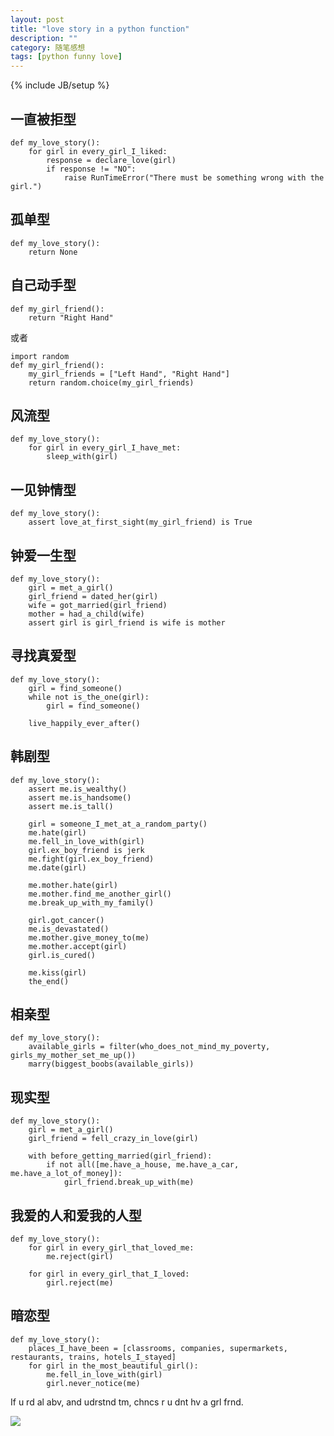 ```yaml
---
layout: post
title: "love story in a python function"
description: ""
category: 随笔感想
tags: [python funny love]
---
```

{% include JB/setup %}



## 一直被拒型

    def my_love_story():
        for girl in every_girl_I_liked:
            response = declare_love(girl)
            if response != "NO":
                raise RunTimeError("There must be something wrong with the                 girl.")
                
## 孤单型

    def my_love_story():
        return None
        
## 自己动手型
    
    def my_girl_friend():
        return "Right Hand"
    
或者

    import random
    def my_girl_friend():
        my_girl_friends = ["Left Hand", "Right Hand"]
        return random.choice(my_girl_friends)

## 风流型

    def my_love_story():
        for girl in every_girl_I_have_met:
            sleep_with(girl)
            
## 一见钟情型

    def my_love_story():
        assert love_at_first_sight(my_girl_friend) is True
        

## 钟爱一生型

    def my_love_story():
        girl = met_a_girl()
        girl_friend = dated_her(girl)
        wife = got_married(girl_friend)
        mother = had_a_child(wife)
        assert girl is girl_friend is wife is mother
        
## 寻找真爱型

    def my_love_story():
        girl = find_someone()
        while not is_the_one(girl):
            girl = find_someone()
            
        live_happily_ever_after()
        

## 韩剧型

    def my_love_story():
        assert me.is_wealthy()
        assert me.is_handsome()
        assert me.is_tall()
        
        girl = someone_I_met_at_a_random_party()
        me.hate(girl)
        me.fell_in_love_with(girl)
        girl.ex_boy_friend is jerk
        me.fight(girl.ex_boy_friend)
        me.date(girl)
        
        me.mother.hate(girl)
        me.mother.find_me_another_girl()
        me.break_up_with_my_family()
        
        girl.got_cancer()
        me.is_devastated()
        me.mother.give_money_to(me)
        me.mother.accept(girl)
        girl.is_cured()
        
        me.kiss(girl)
        the_end()
           
        
## 相亲型

    def my_love_story():
        available_girls = filter(who_does_not_mind_my_poverty, girls_my_mother_set_me_up())
        marry(biggest_boobs(available_girls))

## 现实型

    def my_love_story():
        girl = met_a_girl()
        girl_friend = fell_crazy_in_love(girl)
        
        with before_getting_married(girl_friend):
            if not all([me.have_a_house, me.have_a_car, me.have_a_lot_of_money]):
                girl_friend.break_up_with(me)
                
## 我爱的人和爱我的人型

    def my_love_story():
        for girl in every_girl_that_loved_me:
            me.reject(girl)
        
        for girl in every_girl_that_I_loved:
            girl.reject(me)

## 暗恋型

    def my_love_story():
        places_I_have_been = [classrooms, companies, supermarkets, restaurants, trains, hotels_I_stayed]
        for girl in the_most_beautiful_girl():
            me.fell_in_love_with(girl)
            girl.never_notice(me)
            
If u rd al abv, and udrstnd tm, chncs r u dnt hv a grl frnd.

![](http://screenshots.softonic.cn/cn/scrn/3349000/3349664/image-02-700x393.jpg)


